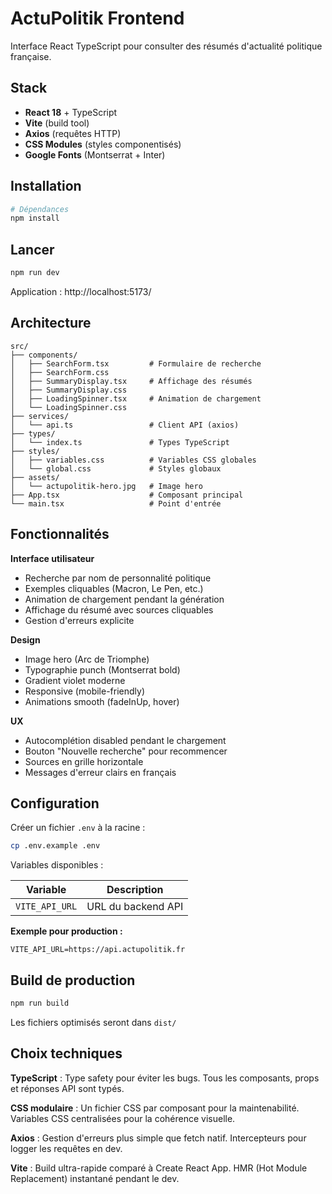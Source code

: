 # ActuPolitik Frontend

Interface React TypeScript pour consulter des résumés d'actualité politique française.

## Stack

- **React 18** + TypeScript
- **Vite** (build tool)
- **Axios** (requêtes HTTP)
- **CSS Modules** (styles componentisés)
- **Google Fonts** (Montserrat + Inter)

## Installation
```bash
# Dépendances
npm install
```

## Lancer
```bash
npm run dev
```

Application : http://localhost:5173/

## Architecture
```
src/
├── components/
│   ├── SearchForm.tsx         # Formulaire de recherche
│   ├── SearchForm.css
│   ├── SummaryDisplay.tsx     # Affichage des résumés
│   ├── SummaryDisplay.css
│   ├── LoadingSpinner.tsx     # Animation de chargement
│   └── LoadingSpinner.css
├── services/
│   └── api.ts                 # Client API (axios)
├── types/
│   └── index.ts               # Types TypeScript
├── styles/
│   ├── variables.css          # Variables CSS globales
│   └── global.css             # Styles globaux
├── assets/
│   └── actupolitik-hero.jpg   # Image hero
├── App.tsx                    # Composant principal
└── main.tsx                   # Point d'entrée
```

## Fonctionnalités

**Interface utilisateur**
- Recherche par nom de personnalité politique
- Exemples cliquables (Macron, Le Pen, etc.)
- Animation de chargement pendant la génération
- Affichage du résumé avec sources cliquables
- Gestion d'erreurs explicite

**Design**
- Image hero (Arc de Triomphe)
- Typographie punch (Montserrat bold)
- Gradient violet moderne
- Responsive (mobile-friendly)
- Animations smooth (fadeInUp, hover)

**UX**
- Autocomplétion disabled pendant le chargement
- Bouton "Nouvelle recherche" pour recommencer
- Sources en grille horizontale
- Messages d'erreur clairs en français

## Configuration
Créer un fichier `.env` à la racine :
```bash
cp .env.example .env
```

Variables disponibles :

| Variable | Description 
|----------|-------------
| `VITE_API_URL` | URL du backend API 

**Exemple pour production :**
```env
VITE_API_URL=https://api.actupolitik.fr
```


## Build de production
```bash
npm run build
```

Les fichiers optimisés seront dans `dist/`

## Choix techniques

**TypeScript** : Type safety pour éviter les bugs. Tous les composants, props et réponses API sont typés.

**CSS modulaire** : Un fichier CSS par composant pour la maintenabilité. Variables CSS centralisées pour la cohérence visuelle.

**Axios** : Gestion d'erreurs plus simple que fetch natif. Intercepteurs pour logger les requêtes en dev.

**Vite** : Build ultra-rapide comparé à Create React App. HMR (Hot Module Replacement) instantané pendant le dev.